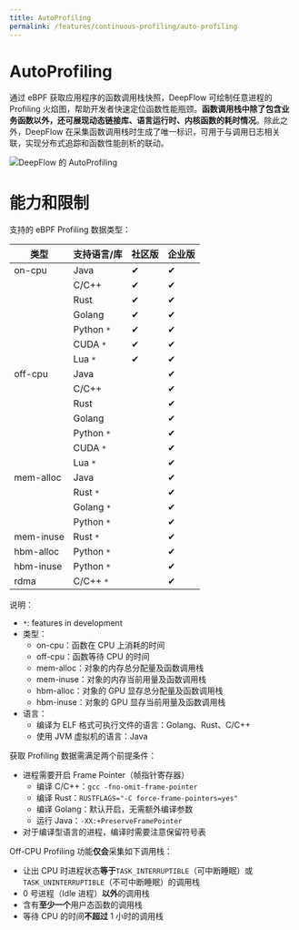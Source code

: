 ```yaml
---
title: AutoProfiling
permalink: /features/continuous-profiling/auto-profiling
---
```


# AutoProfiling

通过 eBPF 获取应用程序的函数调用栈快照，DeepFlow 可绘制任意进程的 Profiling 火焰图，帮助开发者快速定位函数性能瓶颈。**函数调用栈中除了包含业务函数以外，还可展现动态链接库、语言运行时、内核函数的耗时情况**。除此之外，DeepFlow 在采集函数调用栈时生成了唯一标识，可用于与调用日志相关联，实现分布式追踪和函数性能剖析的联动。

![DeepFlow 的 AutoProfiling](https://yunshan-guangzhou.oss-cn-beijing.aliyuncs.com/pub/pic/20240601665a96f4b63fd.png)

# 能力和限制

支持的 eBPF Profiling 数据类型：

| 类型      | 支持语言/库 | 社区版 | 企业版 |
| --------- | ----------- | ------ | ------ |
| on-cpu    | Java        | ✔      | ✔      |
|           | C/C++       | ✔      | ✔      |
|           | Rust        | ✔      | ✔      |
|           | Golang      | ✔      | ✔      |
|           | Python `*`  | ✔      | ✔      |
|           | CUDA `*`    | ✔      | ✔      |
|           | Lua `*`     | ✔      | ✔      |
| off-cpu   | Java        |        | ✔      |
|           | C/C++       |        | ✔      |
|           | Rust        |        | ✔      |
|           | Golang      |        | ✔      |
|           | Python `*`  |        | ✔      |
|           | CUDA `*`    |        | ✔      |
|           | Lua `*`     |        | ✔      |
| mem-alloc | Java        |        | ✔      |
|           | Rust `*`    |        | ✔      |
|           | Golang `*`  |        | ✔      |
|           | Python `*`  |        | ✔      |
| mem-inuse | Rust `*`    |        | ✔      |
| hbm-alloc | Python `*`  |        | ✔      |
| hbm-inuse | Python `*`  |        | ✔      |
| rdma      | C/C++ `*`   |        | ✔      |

说明：

- `*`: features in development
- 类型：
  - on-cpu：函数在 CPU 上消耗的时间
  - off-cpu：函数等待 CPU 的时间
  - mem-alloc：对象的内存总分配量及函数调用栈
  - mem-inuse：对象的内存当前用量及函数调用栈
  - hbm-alloc：对象的 GPU 显存总分配量及函数调用栈
  - hbm-inuse：对象的 GPU 显存当前用量及函数调用栈
- 语言：
  - 编译为 ELF 格式可执行文件的语言：Golang、Rust、C/C++
  - 使用 JVM 虚拟机的语言：Java

获取 Profiling 数据需满足两个前提条件：

- 进程需要开启 Frame Pointer（帧指针寄存器）
  - 编译 C/C++：`gcc -fno-omit-frame-pointer`
  - 编译 Rust：`RUSTFLAGS="-C force-frame-pointers=yes"`
  - 编译 Golang：默认开启，无需额外编译参数
  - 运行 Java：`-XX:+PreserveFramePointer`
- 对于编译型语言的进程，编译时需要注意保留符号表

Off-CPU Profiling 功能**仅会**采集如下调用栈：

- 让出 CPU 时进程状态**等于**`TASK_INTERRUPTIBLE`（可中断睡眠）或`TASK_UNINTERRUPTIBLE`（不可中断睡眠）的调用栈
- 0 号进程（Idle 进程）**以外**的调用栈
- 含有**至少一个**用户态函数的调用栈
- 等待 CPU 的时间**不超过** 1 小时的调用栈
